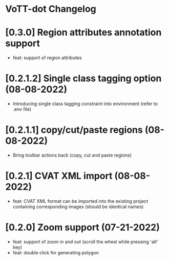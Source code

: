 # VoTT-dot Changelog

<!-- cl-start -->

# [0.3.0] Region attributes annotation support

- feat: support of region attributes
# [0.2.1.2] Single class tagging option (08-08-2022)

- Introducing single class tagging constraint into environment (refer to .env file)
# [0.2.1.1] copy/cut/paste regions (08-08-2022)

- Bring toolbar actions back (copy, cut and paste regions)
# [0.2.1] CVAT XML import (08-08-2022)

- feat: CVAT XML format can be imported into the existing project containing corresponding images (should be identical names)
# [0.2.0] Zoom support (07-21-2022)

- feat: support of zoom in and out (scroll the wheel while pressing 'alt' key)
- feat: double click for generating polygon
